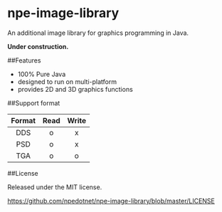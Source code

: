 # npe-image-library
An additional image library for graphics programming in Java.

**Under construction.**

##Features

- 100% Pure Java
- designed to run on multi-platform
- provides 2D and 3D graphics functions

##Support format

|Format|Read|Write|
|:-:|:-:|:-:|
|DDS|o|x|
|PSD|o|x|
|TGA|o|o|

##License

Released under the MIT license.

https://github.com/npedotnet/npe-image-library/blob/master/LICENSE


